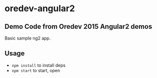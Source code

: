 # oredev-angular2
## Demo Code from Oredev 2015 Angular2 demos

Basic sample ng2 app. 

## Usage
- `npm install` to install deps
- `npm start` to start, open 
